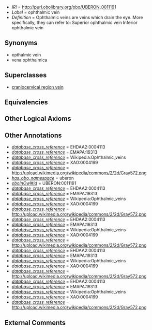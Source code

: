  * *IRI* = http://purl.obolibrary.org/obo/UBERON_0011191
 * *Label* = ophthalmic vein
 * *Definition* = Ophthalmic veins are veins which drain the eye. More specifically, they can refer to: Superior ophthalmic vein Inferior ophthalmic vein

## Synonyms

 * opthalmic vein
 * vena ophthalmica

## Superclasses

 * [craniocervical region vein](../../UBERON/41/UBERON_0009141.md)

## Equivalencies


## Other Logical Axioms


## Other Annotations

 * *[database_cross_reference](../../ef/oboInOwl#hasDbXref.md)* = EHDAA2:0004113
 * *[database_cross_reference](../../ef/oboInOwl#hasDbXref.md)* = EMAPA:19313
 * *[database_cross_reference](../../ef/oboInOwl#hasDbXref.md)* = Wikipedia:Ophthalmic_veins
 * *[database_cross_reference](../../ef/oboInOwl#hasDbXref.md)* = XAO:0004169
 * *[database_cross_reference](../../ef/oboInOwl#hasDbXref.md)* = http://upload.wikimedia.org/wikipedia/commons/2/2d/Gray572.png
 * *[has_obo_namespace](../../ce/oboInOwl#hasOBONamespace.md)* = uberon
 * *[oboInOwl#id](../../id/oboInOwl#id.md)* = UBERON:0011191
 * *[database_cross_reference](../../ef/oboInOwl#hasDbXref.md)* = EHDAA2:0004113
 * *[database_cross_reference](../../ef/oboInOwl#hasDbXref.md)* = EMAPA:19313
 * *[database_cross_reference](../../ef/oboInOwl#hasDbXref.md)* = Wikipedia:Ophthalmic_veins
 * *[database_cross_reference](../../ef/oboInOwl#hasDbXref.md)* = XAO:0004169
 * *[database_cross_reference](../../ef/oboInOwl#hasDbXref.md)* = http://upload.wikimedia.org/wikipedia/commons/2/2d/Gray572.png
 * *[database_cross_reference](../../ef/oboInOwl#hasDbXref.md)* = EHDAA2:0004113
 * *[database_cross_reference](../../ef/oboInOwl#hasDbXref.md)* = EMAPA:19313
 * *[database_cross_reference](../../ef/oboInOwl#hasDbXref.md)* = Wikipedia:Ophthalmic_veins
 * *[database_cross_reference](../../ef/oboInOwl#hasDbXref.md)* = XAO:0004169
 * *[database_cross_reference](../../ef/oboInOwl#hasDbXref.md)* = http://upload.wikimedia.org/wikipedia/commons/2/2d/Gray572.png
 * *[database_cross_reference](../../ef/oboInOwl#hasDbXref.md)* = EHDAA2:0004113
 * *[database_cross_reference](../../ef/oboInOwl#hasDbXref.md)* = EMAPA:19313
 * *[database_cross_reference](../../ef/oboInOwl#hasDbXref.md)* = Wikipedia:Ophthalmic_veins
 * *[database_cross_reference](../../ef/oboInOwl#hasDbXref.md)* = XAO:0004169
 * *[database_cross_reference](../../ef/oboInOwl#hasDbXref.md)* = http://upload.wikimedia.org/wikipedia/commons/2/2d/Gray572.png
 * *[database_cross_reference](../../ef/oboInOwl#hasDbXref.md)* = EHDAA2:0004113
 * *[database_cross_reference](../../ef/oboInOwl#hasDbXref.md)* = EMAPA:19313
 * *[database_cross_reference](../../ef/oboInOwl#hasDbXref.md)* = Wikipedia:Ophthalmic_veins
 * *[database_cross_reference](../../ef/oboInOwl#hasDbXref.md)* = XAO:0004169
 * *[database_cross_reference](../../ef/oboInOwl#hasDbXref.md)* = http://upload.wikimedia.org/wikipedia/commons/2/2d/Gray572.png

## External Comments

